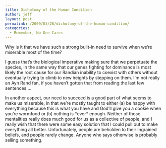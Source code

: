 ```yaml
---
title: Dichotomy of the Human Condition
author: jeff
layout: post
permalink: /2009/03/28/dichotomy-of-the-human-condition/
categories:
  - Remember, No One Cares
---
```


Why is it that we have such a strong built-in need to survive when we’re miserable most of the time?

I guess that’s the biological imperative making sure that we perpetuate the species, in the same way that our genes fighting for dominance is most likely the root cause for our Randian inability to coexist with others without eventually trying to climb to new heights by stepping on them. I’m not really an Ayn Rand fan, if you haven’t gotten that from reading the last few sentences …

In another aspect, our need to succeed is a good part of what seems to make us miserable, in that we’re mostly taught to either (a) be happy with everything because this is what you have and God’ll give you a cookie when you’re wormfood or (b) nothing is \*ever\* enough. Neither of those mentalities really does much good for us as a collective of people, and I really wish that there were some easy solution that I could pull out to make everything all better. Unfortunately, people are beholden to their ingrained beliefs, and people rarely change. Anyone who says otherwise is probably selling something.
